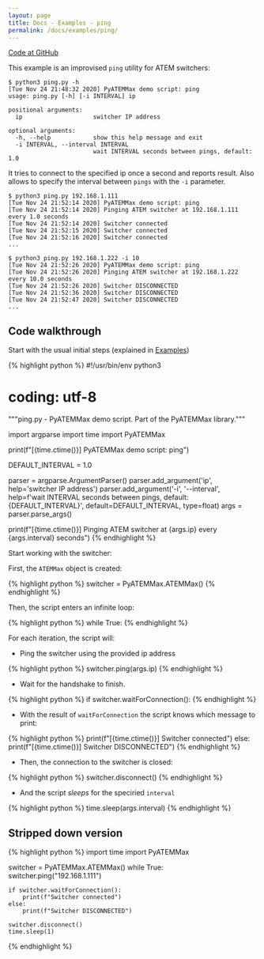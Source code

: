 ```yaml
---
layout: page
title: Docs - Examples - ping
permalink: /docs/examples/ping/
---
```


[Code at GitHub](https://github.com/clvLabs/PyATEMMax/blob/master/examples/ping.py)

This example is an improvised `ping` utility for ATEM switchers:
```
$ python3 ping.py -h
[Tue Nov 24 21:48:32 2020] PyATEMMax demo script: ping
usage: ping.py [-h] [-i INTERVAL] ip

positional arguments:
  ip                    switcher IP address

optional arguments:
  -h, --help            show this help message and exit
  -i INTERVAL, --interval INTERVAL
                        wait INTERVAL seconds between pings, default: 1.0
```

It tries to connect to the specified ip once a second and reports result. Also allows to specify the interval between `pings` with the `-i` parameter.

```
$ python3 ping.py 192.168.1.111
[Tue Nov 24 21:52:14 2020] PyATEMMax demo script: ping
[Tue Nov 24 21:52:14 2020] Pinging ATEM switcher at 192.168.1.111 every 1.0 seconds
[Tue Nov 24 21:52:14 2020] Switcher connected
[Tue Nov 24 21:52:15 2020] Switcher connected
[Tue Nov 24 21:52:16 2020] Switcher connected
...
```

```
$ python3 ping.py 192.168.1.222 -i 10
[Tue Nov 24 21:52:26 2020] PyATEMMax demo script: ping
[Tue Nov 24 21:52:26 2020] Pinging ATEM switcher at 192.168.1.222 every 10.0 seconds
[Tue Nov 24 21:52:26 2020] Switcher DISCONNECTED
[Tue Nov 24 21:52:36 2020] Switcher DISCONNECTED
[Tue Nov 24 21:52:47 2020] Switcher DISCONNECTED
...
```

## Code walkthrough

Start with the usual initial steps (explained in [Examples](./index.md))

{% highlight python %}
#!/usr/bin/env python3
# coding: utf-8
"""ping.py - PyATEMMax demo script.
   Part of the PyATEMMax library."""

import argparse
import time
import PyATEMMax

print(f"[{time.ctime()}] PyATEMMax demo script: ping")

DEFAULT_INTERVAL = 1.0

parser = argparse.ArgumentParser()
parser.add_argument('ip', help='switcher IP address')
parser.add_argument('-i', '--interval',
                    help=f'wait INTERVAL seconds between pings, default: {DEFAULT_INTERVAL}',
                    default=DEFAULT_INTERVAL,
                    type=float)
args = parser.parse_args()

print(f"[{time.ctime()}] Pinging ATEM switcher at {args.ip} every {args.interval} seconds")
{% endhighlight %}

Start working with the switcher:

First, the `ATEMMax` object is created:

{% highlight python %}
switcher = PyATEMMax.ATEMMax()
{% endhighlight %}

Then, the script enters an infinite loop:

{% highlight python %}
while True:
{% endhighlight %}

For each iteration, the script will:
* Ping the switcher using the provided ip address

{% highlight python %}
    switcher.ping(args.ip)
{% endhighlight %}

* Wait for the handshake to finish.

{% highlight python %}
    if switcher.waitForConnection():
{% endhighlight %}

* With the result of `waitForConnection` the script knows which message to print:

{% highlight python %}
        print(f"[{time.ctime()}] Switcher connected")
    else:
        print(f"[{time.ctime()}] Switcher DISCONNECTED")
{% endhighlight %}

* Then, the connection to the switcher is closed:

{% highlight python %}
    switcher.disconnect()
{% endhighlight %}

* And the script *sleeps* for the speciried `interval`

{% highlight python %}
    time.sleep(args.interval)
{% endhighlight %}


## Stripped down version

{% highlight python %}
import time
import PyATEMMax

switcher = PyATEMMax.ATEMMax()
while True:
    switcher.ping("192.168.1.111")

    if switcher.waitForConnection():
        print(f"Switcher connected")
    else:
        print(f"Switcher DISCONNECTED")

    switcher.disconnect()
    time.sleep(1)
{% endhighlight %}
